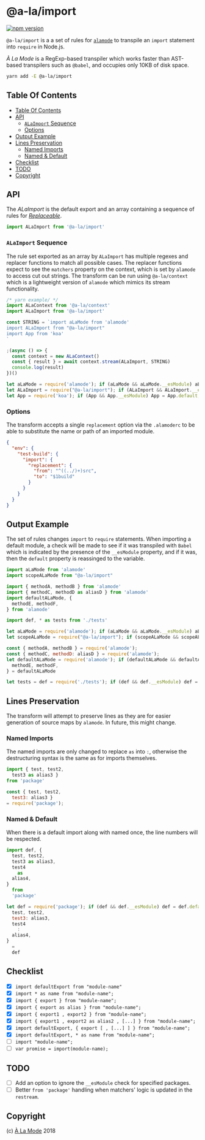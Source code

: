 # @a-la/import

[![npm version](https://badge.fury.io/js/%40a-la%2Fimport.svg)](https://npmjs.org/package/@a-la/import)

`@a-la/import` is a a set of rules for [`alamode`](https://alamode.cc) to transpile an `import` statement into `require` in Node.js.

_À La Mode_ is a RegExp-based transpiler which works faster than AST-based transpilers such as `@babel`, and occupies only 10KB of disk space.

```sh
yarn add -E @a-la/import
```

## Table Of Contents

- [Table Of Contents](#table-of-contents)
- [API](#api)
  * [`ALaImport` Sequence](#alaimport-sequence)
  * [Options](#options)
- [Output Example](#output-example)
- [Lines Preservation](#lines-preservation)
  * [Named Imports](#named-imports)
  * [Named & Default](#named--default)
- [Checklist](#checklist)
- [TODO](#todo)
- [Copyright](#copyright)

## API

The _ALaImport_ is the default export and an array containing a sequence of rules for [_Replaceable_](https://github.com/artdecocode/restream#replaceable-class).

```js
import ALaImport from '@a-la/import'
```

### `ALaImport` Sequence

The rule set exported as an array by `ALaImport` has multiple regexes and replacer functions to match all possible cases. The replacer functions expect to see the `matchers` property on the context, which is set by `alamode` to access cut out strings. The transform can be run using `@a-la/context` which is a lightweight version of `alamode` which mimics its stream functionality.

```js
/* yarn example/ */
import ALaContext from '@a-la/context'
import ALaImport from '@a-la/import'

const STRING = `import aLaMode from 'alamode'
import ALaImport from "@a-la/import"
import App from 'koa'
`

;(async () => {
  const context = new ALaContext()
  const { result } = await context.stream(ALaImport, STRING)
  console.log(result)
})()
```

```js
let aLaMode = require('alamode'); if (aLaMode && aLaMode.__esModule) aLaMode = aLaMode.default;
let ALaImport = require("@a-la/import"); if (ALaImport && ALaImport.__esModule) ALaImport = ALaImport.default;
let App = require('koa'); if (App && App.__esModule) App = App.default;
```

### Options

The transform accepts a single `replacement` option via the `.alamoderc` to be able to substitute the name or path of an imported module.

```json
{
  "env": {
    "test-build": {
      "import": {
        "replacement": {
          "from": "^((../)+)src",
          "to": "$1build"
        }
      }
    }
  }
}
```


## Output Example

The set of rules changes `import` to `require` statements. When importing a default module, a check will be made to see if it was transpiled with `Babel` which is indicated by the presence of the `__esModule` property, and if it was, then the `default` property is reassinged to the variable.

```js
import aLaMode from 'alamode'
import scopeALaMode from "@a-la/import"

import { methodA, methodB } from 'alamode'
import { methodC, methodD as aliasD } from 'alamode'
import defaultALaMode, {
  methodE, methodF,
} from 'alamode'

import def, * as tests from './tests'
```

```js
let aLaMode = require('alamode'); if (aLaMode && aLaMode.__esModule) aLaMode = aLaMode.default;
let scopeALaMode = require("@a-la/import"); if (scopeALaMode && scopeALaMode.__esModule) scopeALaMode = scopeALaMode.default;

const { methodA, methodB } = require('alamode');
const { methodC, methodD: aliasD } = require('alamode');
let defaultALaMode = require('alamode'); if (defaultALaMode && defaultALaMode.__esModule) defaultALaMode = defaultALaMode.default; const {
  methodE, methodF,
} = defaultALaMode

let tests = def = require('./tests'); if (def && def.__esModule) def = def.default;
```


## Lines Preservation

The transform will attempt to preserve lines as they are for easier generation of source maps by `alamode`. In future, this might change.

### Named Imports

The named imports are only changed to replace `as` into `:`, otherwise the destructuring syntax is the same as for imports themselves.

```js
import { test, test2,
  test3 as alias3 }
from 'package'
```

```js
const { test, test2,
  test3: alias3 }
= require('package');
```

### Named & Default

When there is a default import along with named once, the line numbers will be respected.

```js
import def, {
  test, test2,
  test3 as alias3,
  test4
    as
  alias4,
}
  from
  'package'
```

```js
let def = require('package'); if (def && def.__esModule) def = def.default; const {
  test, test2,
  test3: alias3,
  test4
    :
  alias4,
}
  =
  def
```

## Checklist

- [x] `import defaultExport from "module-name"`
- [x] `import * as name from "module-name";`
- [x] `import { export } from "module-name";`
- [x] `import { export as alias } from "module-name";`
- [x] `import { export1 , export2 } from "module-name";`
- [x] `import { export1 , export2 as alias2 , [...] } from "module-name";`
- [x] `import defaultExport, { export [ , [...] ] } from "module-name";`
- [x] `import defaultExport, * as name from "module-name";`
- [ ] `import "module-name";`
- [ ] `var promise = import(module-name);`

## TODO

- [ ] Add an option to ignore the `__esModule` check for specified packages.
- [ ] Better `from 'package'` handling when matchers' logic is updated in the `restream`.

## Copyright

(c) [À La Mode][1] 2018

[1]: https://alamode.cc
